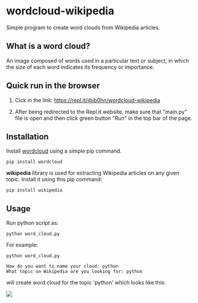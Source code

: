 # wordcloud-wikipedia
Simple program to create word clouds from Wikipedia articles.

## What is a word cloud?
An image composed of words used in a particular text or subject, in which the size of each word indicates its frequency or importance.

## Quick run in the browser
1. Cick in the link:
https://repl.it/@jb0hn/wordcloud-wikipedia

2. After being redirected to the Repl.it website, make sure that "main.py" file is open and then click green button "Run" in the top bar of the page.


## Installation

Install [wordcloud](https://github.com/amueller/word_cloud) using a simple pip command.

```
pip install wordcloud
```

**wikipedia** library is used for extracting Wikipedia articles on any given topic. Install it using this pip command:
```
pip install wikipedia
```
## Usage

Run python script as:

```
python word_cloud.py
```

For example:

```
python word_cloud.py

How do you want to name your cloud: python
What topic on Wikipedia are you looking for: python
```

will create word cloud for the topic 'python' which looks like this:

![](https://raw.githubusercontent.com/jb0hn/wordcloud-example/master/python.png)
